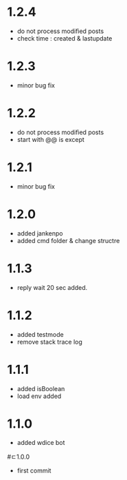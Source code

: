 # 1.2.4

* do not process modified posts
* check time : created & lastupdate

# 1.2.3

* minor bug fix

# 1.2.2

* do not process modified posts
* start with @@ is except

# 1.2.1

* minor bug fix

# 1.2.0

* added jankenpo
* added cmd folder & change structre

# 1.1.3

* reply wait 20 sec added.

# 1.1.2

* added testmode
* remove stack trace log

# 1.1.1

* added isBoolean
* load env added

# 1.1.0

* added wdice bot

#ㄷ1.0.0

* first commit